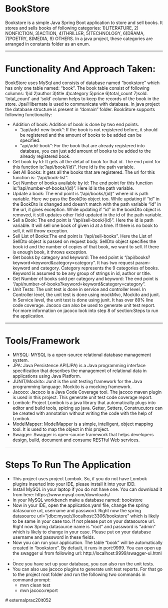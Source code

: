 # BookStore
Bookstore is a simple Java Spring Boot application to store and sell books. It stores and sells books of following categories:
1)LITERATURE, 2) NONFICTION, 3)ACTION, 4)THRILLER, 5)TECHNOLOGY, 6)DRAMA, 7)POETRY, 8)MEDIA, 9) OTHERS.
In a java project, these categories are arranged in constants folder as an enum.

---
# Functionality And Approach Taken:
BookStore uses MySql and consists of database named “bookstore” which has only one table named: “book”.  The book table consist of following columns: 1)id 2)author 3)title 4)category 5)price 6)total_count 7)sold. ‘total_count’ and ‘sold’ column helps to keep the records of the book in the store.
Jpa/Hibernate is used to communicate with database. In java project the database structure is present in “domain” folder.
BookStore  supports following functionality:
<ul>
<li>Addition of book: Addition of book is done by two end points.<ul>
<li> “/api/add-new-book”: If the book is not registered before, it should be registered and the amount of books to be added can be specified.</li>
<li> “api/add-book”: For the book that are already registered into database, you can just add amount of books to be added to the already registered book.</li>
</ul>
<li>Get book by Id: It gets all the detail of book for that id.  The end point for this function is:”/api/book/{id}”. Here id is the path variable.</li>
<li>Get All Books: It gets all the books that are registered. The url for this function is: “/api/book-list”.</li>
<li>Get Number of books available by id:  The end point for this function is:”/api/number-of-books/{id}”. Here id is the path variable.</li>
<li>Update a book: The end point is “/api/books/{id}” where id is path variable. Here we pass the BookDto object too. While updating if “id” in the BookDto is changed and doesn’t match with the path variable “id” in the url, it gives exception. While updating  if “id” in the bookDto object is removed, it still updates other field updated  in the id of the path variable.</li>
<li>Sell a Book: The end point is “/api/sell-book/{id}”. Here the id is path variable. It will sell one book of given id at a time. If there is no book to sell, it will throw exception.</li>
<li>Sell List of Books:The end point is “/api/sell-books”. Here the List of SellDto object is passed on request body. SellDto object specifies the book id and the number of copies of that book, we want to sell. If there is enough book, it throws exception.</li>
<li>Get books by category and keyword: The end point is “/api/books?keyword=keyword&category=category”. It has two request param-keyword and category. Category represents the 9 categories of books. Keyword is assumed to be any group of strings in id, author or title.</li>
<li>Get Number of books sold per category and keyword: The end point is “/api/number-of-books?keyword=keyword&category=category”.</li>
<li>Unit Tests: The unit test is done in service and controller level. In Controller level, the unit test is done using mockMvc, Mockito and junit. In Service level, the unit test is done using junit.  It has over 89% line code coverage. Jacoco can also be used to generate unit test report. For more information on jacoco look into step 8 of section:Steps to run the application.</li>
</ul>

---
# Tools/Framework
<ul>
<li>MYSQL: MYSQL is a open-source relational database management system.</li>
<li>JPA: Java Persistence API(JPA) is a Java programming interface specification that describes the management of relational data in applications using Java Platform.</li>
<li>JUNIT/Mockito: Junit is the unit testing framework for the Java programming language. Mockito is a mocking framework.</li>
<li>Jacoco: Jacoco is a Java Code Coverage tool. The jacoco maven plugin is used in this project. This generate unit test code coverage report.</li>
<li>Lombok: Project Lombok is a java library that automatically plugs into editor and build tools, spicing up java. Getter, Setters, Construcutors can be created with annotation without writing the code with the help of Lombok.</li>
<li>ModelMapper: ModelMapper is a simple, intelligent, object mapping tool. It is used to map the object in this project.</li>
<li>Swagger: Swagger is open-source framework that helps developers design, build, document and consume RESTful Web services.</li>
</ul>

---
# Steps To Run The Application
<ul>
<li>This project uses project Lombok. So, if you do not have Lombok plugins inserted into your IDE, please install it into your IDD.</li>
<li>Install MySQL in your laptop if you do not have one. You can download it from here: https://www.mysql.com/downloads/</li>
<li>In your MySQL workbench make a database named: bookstore </li>
<li>Now in your IDE, open the application.yaml file, change the spring datasource url, username and password. Right now the spring datasource url=”jdbc:mysql://localhost:3306/bookstore” which is likely to be same in your case too. If not please put on your datasource url. Right now Spring datasource name is “root” and password is “admin” which is likely to change in your case. Please put on your database username and password in these fields.</li>
<li>Now you can run your application. The table “book” will be automatically created in “bookstore”. By default, it runs in port:9999. You can open up the swagger ui from  following url: http://localhost:9999/swagger-ui.html .</li>
<li>Once you have set up your database, you can also run the unit tests.</li>
<li>You can also use jacoco plugins to generate unit test reports. For that go to the project root folder and run the following two commands in command prompt:
    <ul><li>mvn clean test</li>
    <li>mvn jacoco:report</li>
    </ul>    
</li>
</ul>
#   e x t e r n a l p r a c 2 0 i t 0 5 2  
 